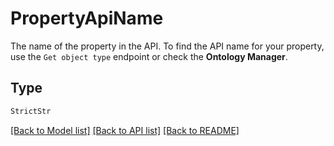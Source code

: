 # PropertyApiName

The name of the property in the API. To find the API name for your property, use the `Get object type`
endpoint or check the **Ontology Manager**.


## Type
```python
StrictStr
```


[[Back to Model list]](../../README.md#documentation-for-models) [[Back to API list]](../../README.md#documentation-for-api-endpoints) [[Back to README]](../../README.md)
